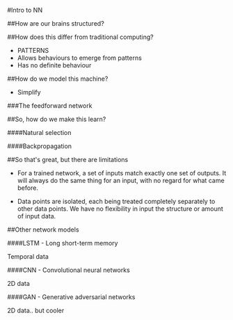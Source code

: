 #Intro to NN

##How are our brains structured?

##How does this differ from traditional computing?
 - PATTERNS
 - Allows behaviours to emerge from patterns
 - Has no definite behaviour

##How do we model this machine?

 - Simplify

###The feedforward network


##So, how do we make this learn?

####Natural selection

####Backpropagation


##So that's great, but there are limitations

 - For a trained network, a set of inputs match exactly one set of outputs.  It will always do the same thing for an input, with no regard for what came before.

 - Data points are isolated, each being treated completely separately to other data points.  We have no flexibility in input the structure or amount of input data.

##Other network models

####LSTM - Long short-term memory

Temporal data

####CNN - Convolutional neural networks

2D data

####GAN - Generative adversarial networks

2D data.. but cooler
